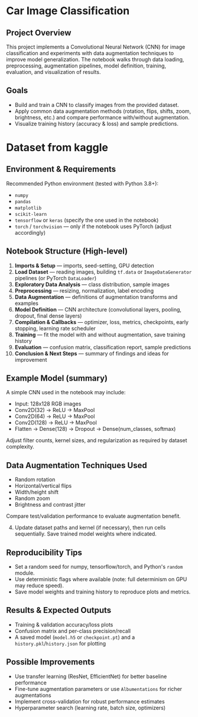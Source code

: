 # Car Image Classification

## Project Overview

This project implements a Convolutional Neural Network (CNN) for image classification and experiments with data augmentation techniques to improve model generalization. The notebook walks through data loading, preprocessing, augmentation pipelines, model definition, training, evaluation, and visualization of results.

## Goals

* Build and train a CNN to classify images from the provided dataset.
* Apply common data augmentation methods (rotation, flips, shifts, zoom, brightness, etc.) and compare performance with/without augmentation.
* Visualize training history (accuracy & loss) and sample predictions.

# Dataset from kaggle

## Environment & Requirements

Recommended Python environment (tested with Python 3.8+):

* `numpy`
* `pandas`
* `matplotlib`
* `scikit-learn`
* `tensorflow` or `keras` (specify the one used in the notebook)
* `torch` / `torchvision` — only if the notebook uses PyTorch (adjust accordingly)

## Notebook Structure (High-level)

1. **Imports & Setup** — imports, seed-setting, GPU detection
2. **Load Dataset** — reading images, building `tf.data` or `ImageDataGenerator` pipelines (or PyTorch `DataLoader`)
3. **Exploratory Data Analysis** — class distribution, sample images
4. **Preprocessing** — resizing, normalization, label encoding
5. **Data Augmentation** — definitions of augmentation transforms and examples
6. **Model Definition** — CNN architecture (convolutional layers, pooling, dropout, final dense layers)
7. **Compilation & Callbacks** — optimizer, loss, metrics, checkpoints, early stopping, learning rate scheduler
8. **Training** — fit the model with and without augmentation, save training history
9. **Evaluation** — confusion matrix, classification report, sample predictions
10. **Conclusion & Next Steps** — summary of findings and ideas for improvement

## Example Model (summary)

A simple CNN used in the notebook may include:

* Input: 128x128 RGB images
* Conv2D(32) -> ReLU -> MaxPool
* Conv2D(64) -> ReLU -> MaxPool
* Conv2D(128) -> ReLU -> MaxPool
* Flatten -> Dense(128) -> Dropout -> Dense(num\_classes, softmax)

Adjust filter counts, kernel sizes, and regularization as required by dataset complexity.

## Data Augmentation Techniques Used

* Random rotation
* Horizontal/vertical flips
* Width/height shift
* Random zoom
* Brightness and contrast jitter

Compare test/validation performance to evaluate augmentation benefit.

4. Update dataset paths and kernel (if necessary), then run cells sequentially. Save trained model weights where indicated.

## Reproducibility Tips

* Set a random seed for numpy, tensorflow/torch, and Python's `random` module.
* Use deterministic flags where available (note: full determinism on GPU may reduce speed).
* Save model weights and training history to reproduce plots and metrics.

## Results & Expected Outputs

* Training & validation accuracy/loss plots
* Confusion matrix and per-class precision/recall
* A saved model (`model.h5` or `checkpoint.pt`) and a `history.pkl`/`history.json` for plotting

## Possible Improvements

* Use transfer learning (ResNet, EfficientNet) for better baseline performance
* Fine-tune augmentation parameters or use `Albumentations` for richer augmentations
* Implement cross-validation for robust performance estimates
* Hyperparameter search (learning rate, batch size, optimizers)

